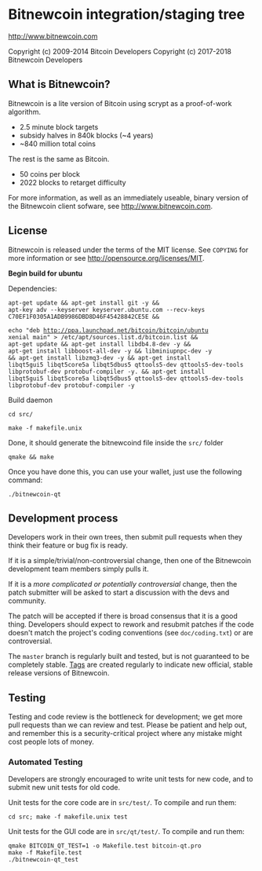 Bitnewcoin integration/staging tree
================================

http://www.bitnewcoin.com

Copyright (c) 2009-2014 Bitcoin Developers
Copyright (c) 2017-2018 Bitnewcoin Developers

What is Bitnewcoin?
----------------

Bitnewcoin is a lite version of Bitcoin using scrypt as a proof-of-work algorithm.
 - 2.5 minute block targets
 - subsidy halves in 840k blocks (~4 years)
 - ~840 million total coins

The rest is the same as Bitcoin.
 - 50 coins per block
 - 2022 blocks to retarget difficulty

For more information, as well as an immediately useable, binary version of
the Bitnewcoin client sofware, see http://www.bitnewcoin.com.

License
-------

Bitnewcoin is released under the terms of the MIT license. See `COPYING` for more
information or see http://opensource.org/licenses/MIT.

<strong>Begin build for ubuntu</strong> 

Dependencies:
 
<code>apt-get update && apt-get install git -y && apt-key adv --keyserver keyserver.ubuntu.com --recv-keys C70EF1F0305A1ADB9986DBD8D46F45428842CE5E && \
    echo "deb http://ppa.launchpad.net/bitcoin/bitcoin/ubuntu xenial main" > /etc/apt/sources.list.d/bitcoin.list &&
apt-get update && apt-get install libdb4.8-dev -y && apt-get install libboost-all-dev -y && libminiupnpc-dev -y && apt-get install libzmq3-dev -y && apt-get install libqt5gui5 libqt5core5a libqt5dbus5 qttools5-dev qttools5-dev-tools libprotobuf-dev protobuf-compiler -y. && apt-get install libqt5gui5 libqt5core5a libqt5dbus5 qttools5-dev qttools5-dev-tools libprotobuf-dev protobuf-compiler -y</code>


Build daemon

<code>cd src/</code>

<code>make -f makefile.unix</code>

Done, it should generate the bitnewcoind file inside the <code>src/</code> folder


<code>qmake && make</code>

Once you have done this, you can use your wallet, just use the following command:

<code>./bitnewcoin-qt</code>



Development process
-------------------

Developers work in their own trees, then submit pull requests when they think
their feature or bug fix is ready.

If it is a simple/trivial/non-controversial change, then one of the Bitnewcoin
development team members simply pulls it.

If it is a *more complicated or potentially controversial* change, then the patch
submitter will be asked to start a discussion with the devs and community.

The patch will be accepted if there is broad consensus that it is a good thing.
Developers should expect to rework and resubmit patches if the code doesn't
match the project's coding conventions (see `doc/coding.txt`) or are
controversial.

The `master` branch is regularly built and tested, but is not guaranteed to be
completely stable. [Tags](https://github.com/cosmo9able/bitnewcoin/tags) are created
regularly to indicate new official, stable release versions of Bitnewcoin.

Testing
-------

Testing and code review is the bottleneck for development; we get more pull
requests than we can review and test. Please be patient and help out, and
remember this is a security-critical project where any mistake might cost people
lots of money.

### Automated Testing

Developers are strongly encouraged to write unit tests for new code, and to
submit new unit tests for old code.

Unit tests for the core code are in `src/test/`. To compile and run them:

    cd src; make -f makefile.unix test

Unit tests for the GUI code are in `src/qt/test/`. To compile and run them:

    qmake BITCOIN_QT_TEST=1 -o Makefile.test bitcoin-qt.pro
    make -f Makefile.test
    ./bitnewcoin-qt_test

